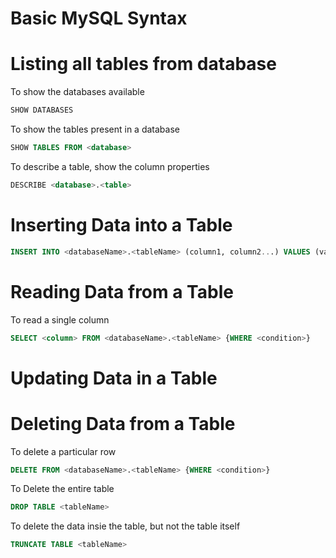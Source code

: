 # Basic MySQL Syntax

# Listing all tables from database
To show the databases available
```sql
SHOW DATABASES
```

To show the tables present in a database
```sql
SHOW TABLES FROM <database>
```

To describe a table, show the column properties
```sql
DESCRIBE <database>.<table>
```

# Inserting Data into a Table
```sql
INSERT INTO <databaseName>.<tableName> (column1, column2...) VALUES (value1, value2...)
```

# Reading Data from a Table
To read a single column
```sql
SELECT <column> FROM <databaseName>.<tableName> {WHERE <condition>}
```

# Updating Data in a Table

# Deleting Data from a Table
To delete a particular row
```sql
DELETE FROM <databaseName>.<tableName> {WHERE <condition>}
```

To Delete the entire table
```sql
DROP TABLE <tableName>
```

To delete the data insie the table, but not the table itself
```sql
TRUNCATE TABLE <tableName>
```
